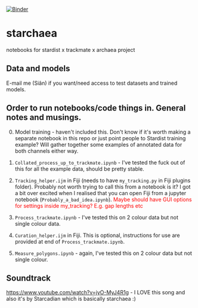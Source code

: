 [![Binder](https://mybinder.org/badge_logo.svg)](https://mybinder.org/v2/gh/superresolusian/starchaea/master)

# starchaea
notebooks for stardist x trackmate x archaea project

## Data and models
E-mail me (Siân) if you want/need access to test datasets and trained models.

## Order to run notebooks/code things in. General notes and musings.
0. Model training - haven't included this. Don't know if it's worth making a separate notebook in this repo or just point people to Stardist training example? Will gather together some examples of annotated data for both channels either way.

1. `Collated_process_up_to_trackmate.ipynb` - I've tested the fuck out of this for all the example data, should be pretty stable.

2. `Tracking_helper.ijm` in Fiji (needs to have `my_tracking.py` in Fiji plugins folder). Probably not worth trying to call this from a notebook is it? I got a bit over excited when I realised that you can open Fiji from a jupyter notebook (`Probably_a_bad_idea.ipynb`). <font color=red> Maybe should have GUI options for settings inside my_tracking? E.g. gap lengths etc </font>

3. `Process_trackmate.ipynb` - I've tested this on 2 colour data but not single colour data.

4. `Curation_helper.ijm` in Fiji. This is optional, instructions for use are provided at end of `Process_trackmate.ipynb`.

5. `Measure_polygons.ipynb` - again, I've tested this on 2 colour data but not single colour.

## Soundtrack
https://www.youtube.com/watch?v=jyO-MyJ4R1g - I LOVE this song and also it's by Starcadian which is basically starchaea :)
